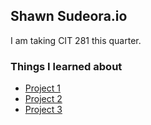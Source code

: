 ## Shawn Sudeora.io

I am taking CIT 281 this quarter.

### Things I learned about
- [Project 1](https://github.com/UO-CIT/project-1-shawnsudeora)
- [Project 2](https://github.com/UO-CIT/project-2-shawnsudeora)
- [Project 3](https://github.com/UO-CIT/project-3-shawnsudeora)
